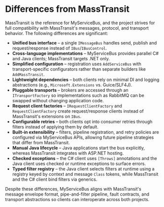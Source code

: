 # Differences from MassTransit

MassTransit is the reference for MyServiceBus, and the project strives for full compatibility with MassTransit's messages, protocol, and transport behavior. The following differences are significant:

- **Unified bus interface** – a single `IMessageBus` handles send, publish and request/response instead of `IBus`/`IBusControl`.
- **Cross-language implementations** – MyServiceBus provides parallel C# and Java clients; MassTransit targets .NET only.
- **Simplified configuration** – registration uses `AddServiceBus` with transport-specific configurators rather than separate builders like `AddMassTransit`.
- **Lightweight dependencies** – both clients rely on minimal DI and logging abstractions (e.g., `Microsoft.Extensions` vs. Guice/SLF4J).
- **Pluggable transports** – brokers are accessed through an `ITransportFactory` so implementations such as RabbitMQ can be swapped without changing application code.
- **Request client factories** – `IRequestClientFactory` and `RequestClientFactory` create request/response clients instead of MassTransit's extensions on `IBus`.
- **Configurable retries** – both clients opt into consumer retries through filters instead of applying them by default.
- **Built-in extensibility** – filters, pipeline registration, and retry policies are configured via MyServiceBus APIs, allowing future pipeline strategies that differ from MassTransit.
- **Manual Java lifecycle** – Java applications start the bus explicitly, whereas MassTransit integrates with ASP.NET hosting.
- **Checked exceptions** – the C# client uses `[Throws]` annotations and the Java client uses checked or runtime exceptions to surface errors.
- **Typed filter registry** – the Java client selects filters at runtime using a registry keyed by context and message `Class` tokens, while MassTransit and the C# client bind filters via generics.

Despite these differences, MyServiceBus aligns with MassTransit's message envelope format, pipe-and-filter pipeline, fault contracts, and transport abstractions so clients can interoperate across both projects.


